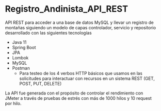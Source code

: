 # Registro_Andinista_API_REST

API REST para acceder a una base de datos MySQL y llevar un registro de montañas siguiendo un modelo de capas controlador, servicio y repositorio desarrollado con las siguientes tecnologías

- Java 11
- Spring Boot
- JPA
- Lombok
- MySQL
- Postman
  - Para testeo de los 4 verbos HTTP básicos que usamos en las solicitudes para interactuar con recursos en un sistema REST (GET, POST, PUT, DELETE)

La API fue generada con el propósito de controlar el rendimiento con JMeter a través de pruebas de estrés con más de 1000 hilos y 10 request por hilo.
